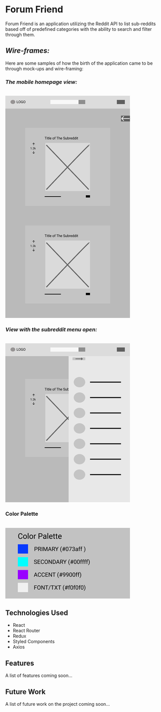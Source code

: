 # Forum Friend

Forum Friend is an application utilizing the Reddit API to list sub-reddits based off of predefined categories with the ability to search and filter through them.

## **_Wire-frames:_**

Here are some samples of how the birth of the application came to be through mock-ups and wire-framing:

### **_The mobile homepage view:_**

<br/>
<img src='/public/img/FF-Mobile - Home Page.png'/>

### **_View with the subreddit menu open:_**

<br/>
<img src='/public/img/FF-Mobile - Category Menu Open.png'/>

### Color Palette

<br/>
<img src='/public/img/Color Palette.png'/>

## Technologies Used

- React
- React Router
- Redux
- Styled Components
- Axios

## Features

A list of features coming soon...

## Future Work

A list of future work on the project coming soon...
